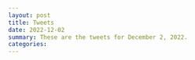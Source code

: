 ```yaml
---
layout: post
title: Tweets
date: 2022-12-02
summary: These are the tweets for December 2, 2022.
categories:
---
```


